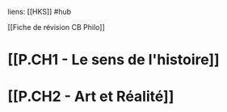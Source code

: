 liens: [[HKS]]
#hub 

[[Fiche de révision CB Philo]]


# [[P.CH1 - Le sens de l'histoire]]
# [[P.CH2 - Art et Réalité]]
